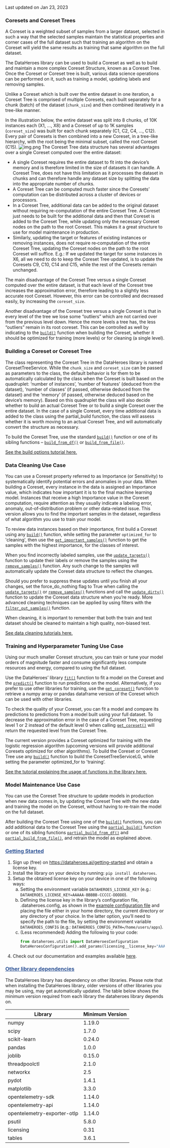 <style>
  li ul li{
   list-style-type: lower-alpha;
   }
</style>
Last updated on Jan 23, 2023

### Coresets and Coreset Trees
A Coreset is a weighted subset of samples from a larger dataset, selected in such a way that the selected samples maintain the statistical properties and corner cases of the full dataset such that training an algorithm on the Coreset will yield the same results as training that same algorithm on the full dataset.

The DataHeroes library can be used to build a Coreset as well as to build and maintain a more complex Coreset Structure, known as a Coreset Tree. Once the Coreset or Coreset tree is built, various data science operations can be performed on it, such as training a model, updating labels and removing samples.

Unlike a Coreset which is built over the entire dataset in one iteration, a Coreset Tree is comprised of multiple Coresets, each built separately for a chunk (batch) of the dataset (`chunk_size`) and then combined iteratively in a tree-like manner. 

In the illustration below, the entire dataset was split into 8 chunks, of 10K instances each (X1, …, X8) and a Coreset of up to 1K samples (`coreset_size`) was built for each chunk separately (C1, C2, C4, …, C12). Every pair of Coresets is then combined into a new Coreset, in a tree-like hierarchy, with the root being the minimal subset, called the root Coreset (C15).
![img.png](resources/img.png)
The Coreset Tree data structure has several advantages over a single Coreset computed over the entire dataset:

- A single Coreset requires the entire dataset to fit into the device’s memory and is therefore limited in the size of datasets it can handle. A Coreset Tree, does not have this limitation as it processes the dataset in chunks and can therefore handle any dataset size by splitting the data into the appropriate number of chunks.
- A Coreset Tree can be computed much faster since the Coresets’ computation can be distributed across a cluster of devices or processors.
- In a Coreset Tree, additional data can be added to the original dataset without requiring re-computation of the entire Coreset Tree. A Coreset just needs to be built for the additional data and then that Coreset is added to the Coreset Tree, while updating only the necessary Coreset nodes on the path to the root Coreset. This makes it a great structure to use for model maintenance in production.
- Similarly, updating the target or features of existing instances or removing instances, does not require re‑computation of the entire Coreset Tree, updating the Coreset nodes on the path to the root Coreset will suffice. E.g.: If we updated the target for some instances in X6, all we need to do to keep the Coreset Tree updated, is to update the Coresets C9, C10, C14 and C15, while the rest of the Coresets remain unchanged.

The main disadvantage of the Coreset Tree versus a single Coreset computed over the entire dataset, is that each level of the Coreset tree increases the approximation error, therefore leading to a slightly less accurate root Coreset. However, this error can be controlled and decreased easily, by increasing the `coreset_size`.

Another disadvantage of the Coreset tree versus a single Coreset is that in every level of the tree we lose some “outliers” which are not carried over from the previous level down. Hence the more levels a tree has, the less “outliers” remain in its root coreset. This can be controlled as well by indicating to the <a href="reference/services/tree_services/#services.tree_services.CoresetTreeService.build">`build()`</a> function when building the Coreset, whether it should be optimized for training (more levels) or for cleaning (a single level).

### Building a Coreset or Coreset Tree
The class representing the Coreset Tree in the DataHeroes library is named CoresetTreeService. While the `chunk_size` and `coreset_size` can be passed as parameters to the class, the default behavior is for them to be automatically calculated by the class when the Coreset is built based on the quadruplet: ‘number of­ instances’, ‘number of features’ (deduced from the dataset), ‘number of classes’ (if passed, otherwise deduced from the dataset) and the ‘memory’ (if passed, otherwise deduced based on the device’s memory). Based on this quadruplet the class will also decide whether to build an actual Coreset Tree or to build a single Coreset over the entire dataset. In the case of a single Coreset, every time additional data is added to the class using the partial_build function, the class will assess whether it is worth moving to an actual Coreset Tree, and will automatically convert the structure as necessary.

To build the Coreset Tree, use the standard <a href="reference/services/tree_services/#services.tree_services.CoresetTreeService.build">`build()`</a> function or one of its sibling functions – <a href="reference/services/tree_services/#services.tree_services.CoresetTreeService.build_from_df">`build_from_df()`</a> or <a href="reference/services/tree_services/#services.tree_services.CoresetTreeService.build_from_file">`build_from_file()`</a>.

<a target="_blank" href="https://github.com/Data-Heroes/dataheroes/blob/master/examples/coreset_tree_service/build_options_tabular_data_covertype.ipynb">See the build options tutorial here.</a>

### Data Cleaning Use Case
You can use a Coreset property referred to as Importance (or Sensitivity) to systematically identify potential errors and anomalies in your data. When building a Coreset, every instance in the data is assigned an Importance value, which indicates how important it is to the final machine learning model. Instances that receive a high Importance value in the Coreset computation, require attention as they usually indicate a labeling error, anomaly, out-of-distribution problem or other data-related issue. This version allows you to find the important samples in the dataset, regardless of what algorithm you use to train your model.

To review data instances based on their importance, first build a Coreset using any <a href="reference/services/tree_services/#services.tree_services.CoresetTreeService.build">`build()`</a> function, while setting the parameter `optimized_for` to 'cleaning', then use the <a href="reference/services/tree_services/#services.tree_services.CoresetTreeService.get_important_samples">`get_important_samples()`</a> function to get the samples with the highest importance, for the classes of interest. 

When you find incorrectly labeled samples, use the <a href="reference/services/tree_services/#services.tree_services.CoresetTreeService.update_targes">`update_targets()`</a> function to update their labels or remove the samples using the <a href="reference/services/tree_services/#services.tree_services.CoresetTreeService.remove_samples">`remove_samples()`</a> function. Any such change to the samples will automatically update the Coreset data structure to reflect the changes. 

Should you prefer to suppress these updates until you finish all your changes, set the force_do_nothing flag to True when calling the <a href="reference/services/tree_services/#services.tree_services.CoresetTreeService.update_targets">`update_targets()`</a> or <a href="reference/services/tree_services/#services.tree_services.CoresetTreeService.remove_samples">`remove_samples()`</a> functions and call the <a href="reference/services/tree_services/#services.tree_services.CoresetTreeService.update_dirty">`update_dirty()`</a> function to update the Coreset data structure when you’re ready. More advanced cleaning techniques can be applied by using filters with the <a href="reference/services/tree_services/#services.tree_services.CoresetTreeService.filter_out_samples">`filter_out_samples()`</a> function.

When cleaning, it is important to remember that both the train and test dataset should be cleaned to maintain a high quality, non-biased test.

<a target="_blank" href="https://github.com/Data-Heroes/dataheroes/tree/master/examples/cleaning">See data cleaning tutorials here.</a>

### Training and Hyperparameter Tuning Use Case
Using our much smaller Coreset structure, you can train or tune your model orders of magnitude faster and consume significantly less compute resources and energy, compared to using the full dataset. 

Use the DataHeroes’ library <a href="reference/services/tree_services/#services.tree_services.CoresetTreeService.fit">`fit()`</a> function to fit a model on the Coreset and the <a href="reference/services/tree_services/#services.tree_services.CoresetTreeService.predict">`predict()`</a> function to run predictions on the model. Alternatively, if you prefer to use other libraries for training, use the <a href="reference/services/tree_services/#services.tree_services.CoresetTreeService.get_coreset">`get_coreset()`</a> function to retrieve a numpy array or pandas dataframe version of the Coreset which can be used with other libraries. 

To check the quality of your Coreset, you can fit a model and compare its predictions to predictions from a model built using your full dataset. To decrease the approximation error in the case of a Coreset Tree, requesting level 1 or 2 instead of the default level 0 when calling <a href="reference/services/tree_services/#services.tree_services.CoresetTreeService.get_coreset">`get_coreset()`</a> will return the requested level from the Coreset Tree.

The current version provides a Coreset optimized for training with the logistic regression algorithm (upcoming versions will provide additional Coresets optimized for other algorithms). To build the Coreset or Coreset Tree use any <a href="reference/services/tree_services/#services.tree_services.CoresetTreeService.build">`build()`</a> function to build the CoresetTreeServiceLG, while setting the parameter optimized_for to 'training’.

<a target="_blank" href="https://github.com/Data-Heroes/dataheroes/blob/master/examples/coreset_tree_service/all_library_functions_tabular_data_covertype.ipynb">See the tutorial explaining the usage of functions in the library here.</a>

### Model Maintenance Use Case
You can use the Coreset Tree structure to update models in production when new data comes in, by updating the Coreset Tree with the new data and training the model on the Coreset, without having to re-train the model on the full dataset.

After building the Coreset Tree using one of the <a href="reference/services/tree_services/#services.tree_services.CoresetTreeService.build">`build()`</a> functions, you can add additional data to the Coreset Tree using the <a href="reference/services/tree_services/#services.tree_services.CoresetTreeService.partial_build">`partial_build()`</a> function or one of its sibling functions <a href="reference/services/tree_services/#services.tree_services.CoresetTreeService.partial_build_from_df">`partial_build_from_df()`</a> and <a href="reference/services/tree_services/#services.tree_services.CoresetTreeService.partial_build_from_file">`partial_build_from_file()`</a>, and retrain the model as explained above.

### <span style="color:#2F5496"><ins>Getting Started</ins></span>
1. Sign up (free) on <a href="https://dataheroes.ai/getting-started/" target="_blank"><span>https</span>://dataheroes.ai/getting-started</a> and obtain a license key.
2. Install the library on your device by running: `pip install dataheroes`. 
3. Setup the obtained license key on your device in one of the following ways:
    - Setting the environment variable `DATAHEROES_LICENSE_KEY` (e.g.: `DATAHEROES_LICENSE_KEY=AAAAA-BBBBB-CCCCC-DDDDD`).
    - Defining the license key in the library’s configuration file, .dataheroes.config, as shown in the <a target="_blank" href="https://github.com/Data-Heroes/dataheroes/blob/master/config_file_example/.dataheroes.config">example configuration file</a> and placing the file either in your home directory, the current directory or any directory of your choice. In the latter option, you’ll need to specify the path to the file, by setting the environment variable `DATAHEROES_CONFIG` (e.g.: `DATAHEROES_CONFIG_PATH=/home/users/apps`).
    - (Less recommended) Adding the following to your code:
      ```python
      from dataheroes.utils import DataHeroesConfiguration
      DataHeroesConfiguration().add_params(licensing__license_key="AAAAA-BBBBB-CCCCC-DDDDD")
      ```
4. Check out our documentation and examples available <a target="_blank" href="https://dataheroes.ai/tutorials/">here</a>.

### <span style="color:#2F5496"><ins>Other library dependencies</ins></span>
The DataHeroes library has dependency on other libraries. Please note that when installing the DataHeroes library, older versions of other libraries you may be using, may get automatically updated. The table below shows the minimum version required from each library the dataheroes library depends on.

| Library                     | Minimum Version |
|-----------------------------|-----------------|
| numpy                       | 1.19.0          |
| scipy                       | 1.7.0           |
| scikit-learn                | 0.24.0          |
| pandas                      | 1.0.0           |
| joblib                      | 0.15.0          |
| threadpoolctl               | 2.1.0           |
| networkx                    | 2.5             |
| pydot                       | 1.4.1           |
| matplotlib                  | 3.3.0           |
| opentelemetry-sdk           | 1.14.0          |
| opentelemetry-api           | 1.14.0          |
| opentelemetry-exporter-otlp | 1.14.0          |
| psutil                      | 5.8.0           |
| licensing                   | 0.31            |
| tables                      | 3.6.1           |
